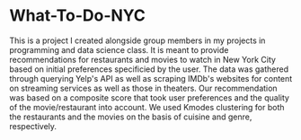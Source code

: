 # What-To-Do-NYC

This is a project I created alongside group members in my projects in programming and data science class. It is meant to provide recommendations for restaurants and movies to watch in New York City based on initial preferences specificied by the user. The data was gathered through querying Yelp's API as well as scraping IMDb's websites for content on streaming services as well as those in theaters. Our recommendation was based on a composite score that took user preferences and the quality of the movie/restaurant into account. We used Kmodes clustering for both the restaurants and the movies on the basis of cuisine and genre, respectively. 


